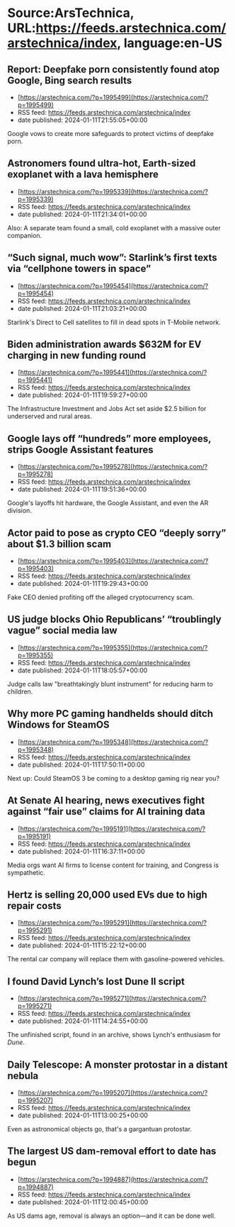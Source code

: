 # Source:ArsTechnica, URL:https://feeds.arstechnica.com/arstechnica/index, language:en-US

## Report: Deepfake porn consistently found atop Google, Bing search results
 - [https://arstechnica.com/?p=1995499](https://arstechnica.com/?p=1995499)
 - RSS feed: https://feeds.arstechnica.com/arstechnica/index
 - date published: 2024-01-11T21:55:05+00:00

Google vows to create more safeguards to protect victims of deepfake porn.

## Astronomers found ultra-hot, Earth-sized exoplanet with a lava hemisphere
 - [https://arstechnica.com/?p=1995339](https://arstechnica.com/?p=1995339)
 - RSS feed: https://feeds.arstechnica.com/arstechnica/index
 - date published: 2024-01-11T21:34:01+00:00

Also: A separate team found a small, cold exoplanet with a massive outer companion.

## “Such signal, much wow”: Starlink’s first texts via “cellphone towers in space”
 - [https://arstechnica.com/?p=1995454](https://arstechnica.com/?p=1995454)
 - RSS feed: https://feeds.arstechnica.com/arstechnica/index
 - date published: 2024-01-11T21:03:21+00:00

Starlink's Direct to Cell satellites to fill in dead spots in T-Mobile network.

## Biden administration awards $632M for EV charging in new funding round
 - [https://arstechnica.com/?p=1995441](https://arstechnica.com/?p=1995441)
 - RSS feed: https://feeds.arstechnica.com/arstechnica/index
 - date published: 2024-01-11T19:59:27+00:00

The Infrastructure Investment and Jobs Act set aside $2.5 billion for underserved and rural areas.

## Google lays off “hundreds” more employees, strips Google Assistant features
 - [https://arstechnica.com/?p=1995278](https://arstechnica.com/?p=1995278)
 - RSS feed: https://feeds.arstechnica.com/arstechnica/index
 - date published: 2024-01-11T19:51:36+00:00

Google's layoffs hit hardware, the Google Assistant, and even the AR division.

## Actor paid to pose as crypto CEO “deeply sorry” about $1.3 billion scam
 - [https://arstechnica.com/?p=1995403](https://arstechnica.com/?p=1995403)
 - RSS feed: https://feeds.arstechnica.com/arstechnica/index
 - date published: 2024-01-11T19:29:43+00:00

Fake CEO denied profiting off the alleged cryptocurrency scam.

## US judge blocks Ohio Republicans’ “troublingly vague” social media law
 - [https://arstechnica.com/?p=1995355](https://arstechnica.com/?p=1995355)
 - RSS feed: https://feeds.arstechnica.com/arstechnica/index
 - date published: 2024-01-11T18:05:57+00:00

Judge calls law "breathtakingly blunt instrument" for reducing harm to children.

## Why more PC gaming handhelds should ditch Windows for SteamOS
 - [https://arstechnica.com/?p=1995348](https://arstechnica.com/?p=1995348)
 - RSS feed: https://feeds.arstechnica.com/arstechnica/index
 - date published: 2024-01-11T17:50:11+00:00

Next up: Could SteamOS 3 be coming to a desktop gaming rig near you?

## At Senate AI hearing, news executives fight against “fair use” claims for AI training data
 - [https://arstechnica.com/?p=1995191](https://arstechnica.com/?p=1995191)
 - RSS feed: https://feeds.arstechnica.com/arstechnica/index
 - date published: 2024-01-11T16:37:11+00:00

Media orgs want AI firms to license content for training, and Congress is sympathetic.

## Hertz is selling 20,000 used EVs due to high repair costs
 - [https://arstechnica.com/?p=1995291](https://arstechnica.com/?p=1995291)
 - RSS feed: https://feeds.arstechnica.com/arstechnica/index
 - date published: 2024-01-11T15:22:12+00:00

The rental car company will replace them with gasoline-powered vehicles.

## I found David Lynch’s lost Dune II script
 - [https://arstechnica.com/?p=1995271](https://arstechnica.com/?p=1995271)
 - RSS feed: https://feeds.arstechnica.com/arstechnica/index
 - date published: 2024-01-11T14:24:55+00:00

The unfinished script, found in an archive, shows Lynch's enthusiasm for <em>Dune</em>.

## Daily Telescope: A monster protostar in a distant nebula
 - [https://arstechnica.com/?p=1995207](https://arstechnica.com/?p=1995207)
 - RSS feed: https://feeds.arstechnica.com/arstechnica/index
 - date published: 2024-01-11T13:00:25+00:00

Even as astronomical objects go, that's a gargantuan protostar.

## The largest US dam-removal effort to date has begun
 - [https://arstechnica.com/?p=1994887](https://arstechnica.com/?p=1994887)
 - RSS feed: https://feeds.arstechnica.com/arstechnica/index
 - date published: 2024-01-11T12:00:45+00:00

As US dams age, removal is always an option—and it can be done well.

